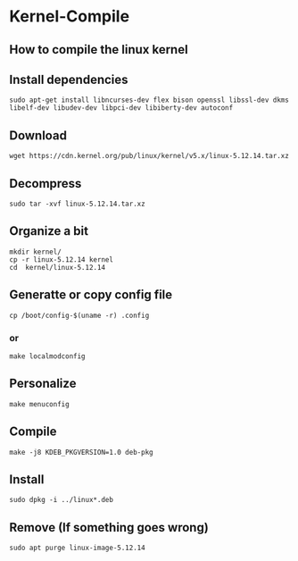 # Kernel-Compile
## How to compile the linux kernel 

## Install dependencies
	sudo apt-get install libncurses-dev flex bison openssl libssl-dev dkms libelf-dev libudev-dev libpci-dev libiberty-dev autoconf

## Download
	wget https://cdn.kernel.org/pub/linux/kernel/v5.x/linux-5.12.14.tar.xz

## Decompress
	sudo tar -xvf linux-5.12.14.tar.xz

## Organize a bit
	mkdir kernel/
	cp -r linux-5.12.14 kernel  
	cd  kernel/linux-5.12.14

## Generatte or copy config file
	cp /boot/config-$(uname -r) .config
### or
	make localmodconfig

## Personalize
	make menuconfig

## Compile 
	make -j8 KDEB_PKGVERSION=1.0 deb-pkg

## Install
	sudo dpkg -i ../linux*.deb

## Remove (If something goes wrong)
	sudo apt purge linux-image-5.12.14
